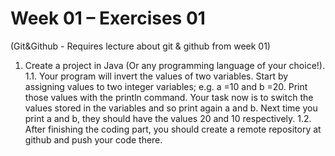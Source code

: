 # Week 01 – Exercises 01
(Git&Github - Requires lecture about git & github from week 01)


1. Create a project in Java (Or any programming language of your choice!).
	1.1. Your program will invert the values of two variables. Start by assigning values to two integer variables; e.g. a =10 and b =20. Print those values with the println command. Your task now is to switch the values stored in the variables and so print again a and b. Next time you print a and b, they should have the values 20 and 10 respectively.
	1.2. After finishing the coding part, you should create a remote repository at github and push your code there.
